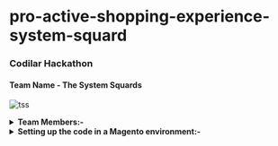 # pro-active-shopping-experience-system-squard

### Codilar Hackathon
#### Team Name - The System Squards
![tss](https://github.com/itzsanjayCodilar/pro-active-shopping-experience-system-squard/assets/141260811/cbad89b7-b7f0-44ac-8f21-ed6b224775e9)



<details><summary><b>Team Members:-</b></summary>

            - Rafsal K R            - rafsal.kr@codilar.com
            - Lehan Max Dsouza      - lehanmax.d@codilar.com
            - Sachin Kumar Biswal   - sachin.b@codilar.com
            - Sanjay Kumar Das      - sanjay.d@codilar.com
            - Bhaktahari Pallai     - bhaktahari.p@codilar.com

</details>            

<details><summary><b>Setting up the code in a Magento environment:-</b></summary>
                        
            Prerequisites:
                        Make sure you have a working Magento installation set up. This includes having a web server, PHP, and a MySQL database configured and running.
                        
            Clone the Repository:
                        Open a terminal and navigate to the root directory of your Magento installation (where your Magento files are located). Clone the repository into this directory:
                        
                        
                        git clone https://github.com/itzsanjayCodilar/pro-active-shopping-experience-system-squard.git .
                        Note the trailing period (.) after the repository URL, which clones the repository into the current directory.
                        
            Install Composer Dependencies:
                        Magento often relies on third-party libraries installed via Composer. Navigate to your Magento root directory and install the required dependencies:
                        
                        composer install
            Configure Magento:
                        You'll need to configure your Magento installation to use the database, web server, and other settings. This may involve creating a app/etc/env.php file if it's not present and setting up the database connection.
                        
            Run Magento Setup:
                        bin/magento setup:upgrade
                        bin/magento setup:di:compile
                        bin/magento setup:static-content:deploy
                        bin/magento cache:flush
                        
                        Set Permissions:
                        Ensure the appropriate file permissions are set for your Magento files. This can vary depending on your server setup.

</details>   

        


